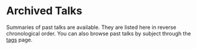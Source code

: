 # Archived Talks

Summaries of past talks are available. They are listed here in reverse
chronological order. You can also browse past talks by subject through the
[tags](/tags/) page.
